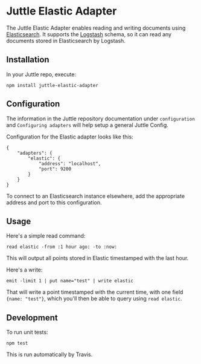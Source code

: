 # Juttle Elastic Adapter

The Juttle Elastic Adapter enables reading and writing documents using [Elasticsearch](https://www.elastic.co/products/elasticsearch). It supports the [Logstash](https://www.elastic.co/products/logstash) schema, so it can read any documents stored in Elasticsearch by Logstash.

## Installation

In your Juttle repo, execute:
```
npm install juttle-elastic-adapter
```

## Configuration

The information in the Juttle repository documentation under `configuration` and `Configuring adapters` will help setup a general Juttle Config.

Configuration for the Elastic adapter looks like this:
```
{
    "adapters": {
        "elastic": {
            "address": "localhost",
            "port": 9200
        }
    }
}
```

To connect to an Elasticsearch instance elsewhere, add the appropriate address and port to this configuration.

## Usage

Here's a simple read command:
```
read elastic -from :1 hour ago: -to :now:
```

This will output all points stored in Elastic timestamped with the last hour.

Here's a write:
```
emit -limit 1 | put name="test" | write elastic
```

That will write a point timestamped with the current time, with one field `{name: "test"}`, which you'll then be able to query using `read elastic`.

## Development

To run unit tests:
```
npm test
```

This is run automatically by Travis.

